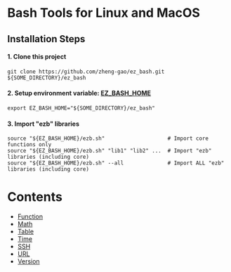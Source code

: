 # Bash Tools for Linux and MacOS
## Installation Steps
#### 1. Clone this project
```shell
git clone https://github.com/zheng-gao/ez_bash.git ${SOME_DIRECTORY}/ez_bash
```
#### 2. Setup environment variable: [__EZ_BASH_HOME__](https://github.com/zheng-gao/ez_bash)
```shell
export EZ_BASH_HOME="${SOME_DIRECTORY}/ez_bash"
```
#### 3. Import "ezb" libraries
```shell
source "${EZ_BASH_HOME}/ezb.sh"                    # Import core functions only
source "${EZ_BASH_HOME}/ezb.sh" "lib1" "lib2" ...  # Import "ezb" libraries (including core)
source "${EZ_BASH_HOME}/ezb.sh" --all              # Import ALL "ezb" libraries (including core)
```
# Contents
* [Function](docs/function.md)
* [Math](docs/math.md)
* [Table](docs/table.md)
* [Time](docs/time.md)
* [SSH](docs/ssh.md)
* [URL](docs/url.md)
* [Version](docs/version.md)

